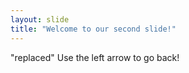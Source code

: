```yaml
---
layout: slide
title: "Welcome to our second slide!"
---
```

"replaced"
Use the left arrow to go back!
